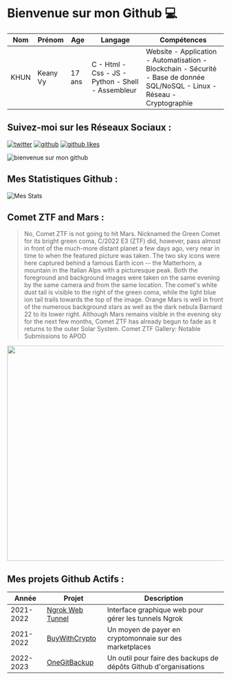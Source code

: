 # Bienvenue sur mon Github 💻
| Nom | Prénom | Age | Langage | Compétences |
|---  |---     |---  |---      |---
| KHUN | Keany Vy | 17 ans | C - Html - Css - JS - Python - Shell - Assembleur | Website - Application - Automatisation - Blockchain - Sécurité - Base de donnée SQL/NoSQL - Linux - Réseau - Cryptographie |

## Suivez-moi sur les Réseaux Sociaux :
[![twitter](https://img.shields.io/twitter/follow/thisiskeanyvy?style=social)](https://twitter.com/thisiskeanyvy)
[![github](https://img.shields.io/github/followers/thisiskeanyvy?style=social)](https://github.com/thisiskeanyvy?tab=followers)
[![github likes](https://img.shields.io/github/stars/thisiskeanyvy?style=social)](https://github.com/thisiskeanyvy)

![bienvenue sur mon github](https://thisiskeanyvy-hosting.pages.dev/banner.gif)

## Mes Statistiques Github :
![Mes Stats](https://github-readme-stats.vercel.app/api?username=thisiskeanyvy&show_icons=true&theme=radical)

## Comet ZTF and Mars :

> No, Comet ZTF is not going to hit Mars. Nicknamed the Green Comet for its bright green coma, C/2022 E3 (ZTF) did, however, pass almost in front of the much-more distant planet a few days ago, very near in time to when the featured picture was taken. The two sky icons were here captured behind a famous Earth icon -- the Matterhorn, a mountain in the Italian Alps with a picturesque peak. Both the foreground and background images were taken on the same evening by the same camera and from the same location. The comet's  white dust tail is visible to the right of the green coma, while the light blue ion tail trails towards the top of the image. Orange Mars is well in front of the numerous background stars as well as the dark nebula Barnard 22 to its lower right. Although Mars remains visible in the evening sky for the next few months, Comet ZTF has already begun to fade as it returns to the outer Solar System.    Comet ZTF Gallery: Notable Submissions to APOD

<img src='https://apod.nasa.gov/apod/image/2302/CometZtfMars_Lioce_960.jpg' width="800" height="500"/>

## Mes projets Github Actifs :
| Année | Projet | Description |
|---   |---     |---          |
| 2021-2022 | [Ngrok Web Tunnel](https://github.com/thisiskeanyvy/ngrok-web-manager) | Interface graphique web pour gérer les tunnels Ngrok |
| 2021-2022 | [BuyWithCrypto](https://github.com/BuyWithCrypto) | Un moyen de payer en cryptomonnaie sur des marketplaces |
| 2022-2023 | [OneGitBackup](https://github.com/BuyWithCrypto/OneGitBackup) | Un outil pour faire des backups de dépôts Github d'organisations |